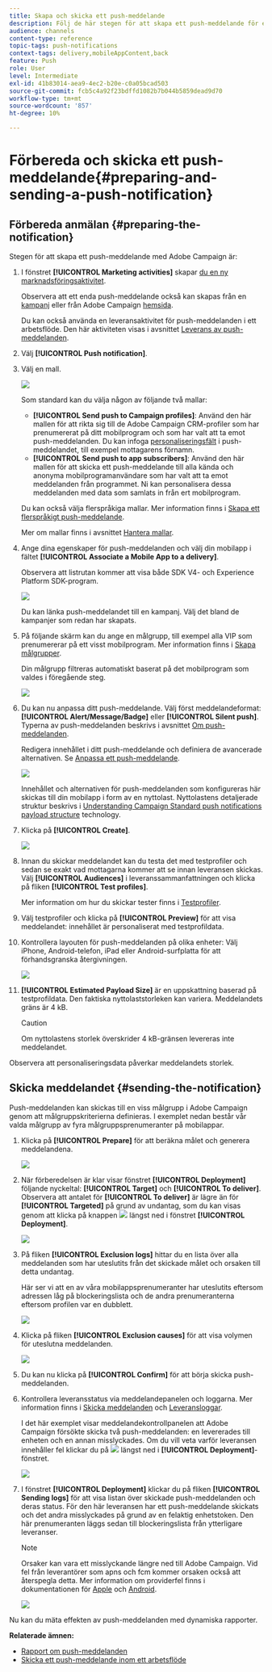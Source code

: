 ```yaml
---
title: Skapa och skicka ett push-meddelande
description: Följ de här stegen för att skapa ett push-meddelande för en sändning i Adobe Campaign.
audience: channels
content-type: reference
topic-tags: push-notifications
context-tags: delivery,mobileAppContent,back
feature: Push
role: User
level: Intermediate
exl-id: 41b83014-aea9-4ec2-b20e-c0a05bcad503
source-git-commit: fcb5c4a92f23bdffd1082b7b044b5859dead9d70
workflow-type: tm+mt
source-wordcount: '857'
ht-degree: 10%

---
```


# Förbereda och skicka ett push-meddelande{#preparing-and-sending-a-push-notification}

## Förbereda anmälan {#preparing-the-notification}

Stegen för att skapa ett push-meddelande med Adobe Campaign är:

1. I fönstret **[!UICONTROL Marketing activities]** skapar [du en ny marknadsföringsaktivitet](../../start/using/marketing-activities.md#creating-a-marketing-activity).

   Observera att ett enda push-meddelande också kan skapas från en [kampanj](../../start/using/marketing-activities.md#creating-a-marketing-activity) eller från Adobe Campaign [hemsida](../../start/using/interface-description.md#home-page).

   Du kan också använda en leveransaktivitet för push-meddelanden i ett arbetsflöde. Den här aktiviteten visas i avsnittet [Leverans av push-meddelanden](../../automating/using/push-notification-delivery.md).

1. Välj **[!UICONTROL Push notification]**.
1. Välj en mall.

   ![](assets/push_notif_type.png)

   Som standard kan du välja någon av följande två mallar:

   * **[!UICONTROL Send push to Campaign profiles]**: Använd den här mallen för att rikta sig till de Adobe Campaign CRM-profiler som har prenumererat på ditt mobilprogram och som har valt att ta emot push-meddelanden. Du kan infoga [personaliseringsfält](../../designing/using/personalization.md#inserting-a-personalization-field) i push-meddelandet, till exempel mottagarens förnamn.
   * **[!UICONTROL Send push to app subscribers]**: Använd den här mallen för att skicka ett push-meddelande till alla kända och anonyma mobilprogramanvändare som har valt att ta emot meddelanden från programmet. Ni kan personalisera dessa meddelanden med data som samlats in från ert mobilprogram.

   Du kan också välja flerspråkiga mallar. Mer information finns i [Skapa ett flerspråkigt push-meddelande](../../channels/using/creating-a-multilingual-push-notification.md).

   Mer om mallar finns i avsnittet [Hantera mallar](../../start/using/marketing-activity-templates.md).

1. Ange dina egenskaper för push-meddelanden och välj din mobilapp i fältet **[!UICONTROL Associate a Mobile App to a delivery]**.

   Observera att listrutan kommer att visa både SDK V4- och Experience Platform SDK-program.

   ![](assets/push_notif_properties.png)

   Du kan länka push-meddelandet till en kampanj. Välj det bland de kampanjer som redan har skapats.

1. På följande skärm kan du ange en målgrupp, till exempel alla VIP som prenumererar på ett visst mobilprogram. Mer information finns i [Skapa målgrupper](../../audiences/using/creating-audiences.md).

   Din målgrupp filtreras automatiskt baserat på det mobilprogram som valdes i föregående steg.

   ![](assets/push_notif_audience.png)

1. Du kan nu anpassa ditt push-meddelande. Välj först meddelandeformat: **[!UICONTROL Alert/Message/Badge]** eller **[!UICONTROL Silent push]**. Typerna av push-meddelanden beskrivs i avsnittet [Om push-meddelanden](../../channels/using/about-push-notifications.md).

   Redigera innehållet i ditt push-meddelande och definiera de avancerade alternativen. Se [Anpassa ett push-meddelande](../../channels/using/customizing-a-push-notification.md).

   ![](assets/push_notif_content.png)

   Innehållet och alternativen för push-meddelanden som konfigureras här skickas till din mobilapp i form av en nyttolast. Nyttolastens detaljerade struktur beskrivs i [Understanding Campaign Standard push notifications payload structure](https://helpx.adobe.com/se/campaign/kb/understanding-campaign-standard-push-notifications-payload-struc.html) technology.

1. Klicka på **[!UICONTROL Create]**.

   ![](assets/push_notif_content_2.png)

1. Innan du skickar meddelandet kan du testa det med testprofiler och sedan se exakt vad mottagarna kommer att se innan leveransen skickas. Välj **[!UICONTROL Audiences]** i leveranssammanfattningen och klicka på fliken **[!UICONTROL Test profiles]**.

   Mer information om hur du skickar tester finns i [Testprofiler](../../sending/using/sending-proofs.md).

1. Välj testprofiler och klicka på **[!UICONTROL Preview]** för att visa meddelandet: innehållet är personaliserat med testprofildata.
1. Kontrollera layouten för push-meddelanden på olika enheter: Välj iPhone, Android-telefon, iPad eller Android-surfplatta för att förhandsgranska återgivningen.

   ![](assets/push_notif_preview.png)

1. **[!UICONTROL Estimated Payload Size]** är en uppskattning baserad på testprofildata. Den faktiska nyttolaststorleken kan variera. Meddelandets gräns är 4 kB.

   >[!CAUTION]
   >
   >Om nyttolastens storlek överskrider 4 kB-gränsen levereras inte meddelandet.

Observera att personaliseringsdata påverkar meddelandets storlek.

## Skicka meddelandet {#sending-the-notification}

Push-meddelanden kan skickas till en viss målgrupp i Adobe Campaign genom att målgruppskriterierna definieras. I exemplet nedan består vår valda målgrupp av fyra målgruppsprenumeranter på mobilappar.

1. Klicka på **[!UICONTROL Prepare]** för att beräkna målet och generera meddelandena.

   ![](assets/push_send_1.png)

1. När förberedelsen är klar visar fönstret **[!UICONTROL Deployment]** följande nyckeltal: **[!UICONTROL Target]** och **[!UICONTROL To deliver]**. Observera att antalet för **[!UICONTROL To deliver]** är lägre än för **[!UICONTROL Targeted]** på grund av undantag, som du kan visas genom att klicka på knappen ![](assets/lp_link_properties.png) längst ned i fönstret **[!UICONTROL Deployment]**.

   ![](assets/push_send_2.png)

1. På fliken **[!UICONTROL Exclusion logs]** hittar du en lista över alla meddelanden som har uteslutits från det skickade målet och orsaken till detta undantag.

   Här ser vi att en av våra mobilappsprenumeranter har uteslutits eftersom adressen låg på blockeringslista och de andra prenumeranterna eftersom profilen var en dubblett.

   ![](assets/push_send_5.png)

1. Klicka på fliken **[!UICONTROL Exclusion causes]** för att visa volymen för uteslutna meddelanden.

   ![](assets/push_send_7.png)

1. Du kan nu klicka på **[!UICONTROL Confirm]** för att börja skicka push-meddelanden.
1. Kontrollera leveransstatus via meddelandepanelen och loggarna. Mer information finns i [Skicka meddelanden](../../sending/using/confirming-the-send.md) och [Leveransloggar](../../sending/using/monitoring-a-delivery.md#delivery-logs).

   I det här exemplet visar meddelandekontrollpanelen att Adobe Campaign försökte skicka två push-meddelanden: en levererades till enheten och en annan misslyckades. Om du vill veta varför leveransen innehåller fel klickar du på ![](assets/lp_link_properties.png) längst ned i **[!UICONTROL Deployment]**-fönstret.

   ![](assets/push_send_4.png)

1. I fönstret **[!UICONTROL Deployment]** klickar du på fliken **[!UICONTROL Sending logs]** för att visa listan över skickade push-meddelanden och deras status. För den här leveransen har ett push-meddelande skickats och det andra misslyckades på grund av en felaktig enhetstoken. Den här prenumeranten läggs sedan till blockeringslista från ytterligare leveranser.

   >[!NOTE]
   >
   >Orsaker kan vara ett misslyckande längre ned till Adobe Campaign. Vid fel från leverantörer som apns och fcm kommer orsaken också att återspegla detta. Mer information om providerfel finns i dokumentationen för [Apple](https://developer.apple.com/library/content/documentation/NetworkingInternet/Conceptual/RemoteNotificationsPG/CommunicatingwithAPNs.html) och [Android](https://firebase.google.com/docs/cloud-messaging/http-server-ref).

   ![](assets/push_send_6.png)

Nu kan du mäta effekten av push-meddelanden med dynamiska rapporter.

**Relaterade ämnen:**

* [Rapport om push-meddelanden](../../reporting/using/push-notification-report.md)
* [Skicka ett push-meddelande inom ett arbetsflöde](../../automating/using/push-notification-delivery.md)
